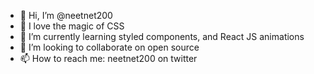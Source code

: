 - 👋 Hi, I’m @neetnet200
- 👀 I love the magic of CSS
- 🌱 I’m currently learning styled components, and React JS animations
- 💞️ I’m looking to collaborate on open source
- 📫 How to reach me: neetnet200 on twitter

<!---
neetnet200/neetnet200 is a ✨ special ✨ repository because its `README.md` (this file) appears on your GitHub profile.
You can click the Preview link to take a look at your changes.
--->
